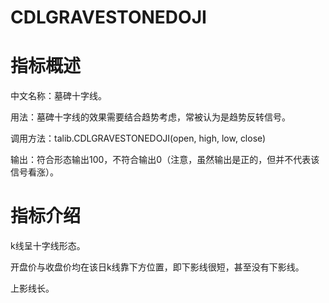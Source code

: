 # CDLGRAVESTONEDOJI

# 指标概述

中文名称：墓碑十字线。

用法：墓碑十字线的效果需要结合趋势考虑，常被认为是趋势反转信号。

调用方法：talib.CDLGRAVESTONEDOJI(open, high, low, close)

输出：符合形态输出100，不符合输出0（注意，虽然输出是正的，但并不代表该信号看涨）。

# 指标介绍

k线呈十字线形态。

开盘价与收盘价均在该日k线靠下方位置，即下影线很短，甚至没有下影线。

上影线长。



```python

```
